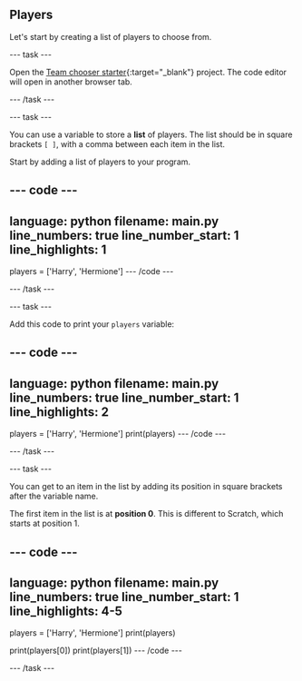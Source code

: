 ## Players

Let's start by creating a list of players to choose from.

--- task ---

Open the [Team chooser starter](https://editor.raspberrypi.org/en/projects/team-chooser-starter){:target="_blank"} project. The code editor will open in another browser tab.

--- /task ---

--- task ---

You can use a variable to store a __list__ of players. The list should be in square brackets `[ ]`, with a comma between each item in the list. 

Start by adding a list of players to your program.

--- code ---
---
language: python
filename: main.py
line_numbers: true
line_number_start: 1
line_highlights: 1
---
players = ['Harry', 'Hermione']
--- /code ---

--- /task ---

--- task ---

Add this code to print your `players` variable:

--- code ---
---
language: python
filename: main.py
line_numbers: true
line_number_start: 1
line_highlights: 2
---
players = ['Harry', 'Hermione']
print(players)
--- /code ---

--- /task ---

--- task ---

You can get to an item in the list by adding its position in square brackets after the variable name.

The first item in the list is at __position 0__. This is different to Scratch, which starts at position 1.

--- code ---
---
language: python
filename: main.py
line_numbers: true
line_number_start: 1
line_highlights: 4-5
---
players = ['Harry', 'Hermione']
print(players)

print(players[0])
print(players[1])
--- /code ---

--- /task ---




